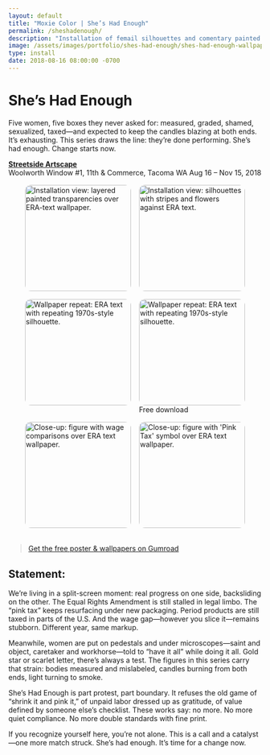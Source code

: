 ```yaml
---
layout: default
title: "Moxie Color | She’s Had Enough"
permalink: /sheshadenough/
description: "Installation of femail silhouettes and comentary painted onto transparencies hanging in front of wallpaper built from the ERA text with a repeating 'mudflap girl' silhouette."
image: /assets/images/portfolio/shes-had-enough/shes-had-enough-wallpaper-square.svg
type: install
date: 2018-08-16 08:00:00 -0700
---
```

# She’s Had Enough
Five women, five boxes they never asked for: measured, graded, shamed, sexualized, taxed—and expected to keep the candles blazing at both ends. It’s exhausting. This series draws the line: they’re done performing. She’s had enough. Change starts now.

**[Streetside Artscape](https://www.spaceworkstacoma.com/projects/jennifer-chin-shes-had-enough/)**  
Woolworth Window #1, 11th & Commerce, Tacoma WA
Aug 16 – Nov 15, 2018  

<style>
  .gallery-justified{ display:flex; flex-wrap:wrap; gap:1rem; align-items:flex-start; margin:1rem 0 2rem; }
  .gallery-justified img{ height:clamp(150px,22vw,240px); width:auto; display:block; border-radius:12px; }
  @media (min-width: 900px){
    .gallery-justified{ justify-content:center; }
  }
</style>

<div class="gallery-justified">
  <img src="{{ '/assets/images/portfolio/shes-had-enough/detail-1.webp' | relative_url }}"
       alt="Installation view: layered painted transparencies over ERA-text wallpaper." loading="lazy" decoding="async">
  <img src="{{ '/assets/images/portfolio/shes-had-enough/detail-2.webp' | relative_url }}"
       alt="Installation view: silhouettes with stripes and flowers against ERA text." loading="lazy" decoding="async">
  <img src="{{ '/assets/images/portfolio/shes-had-enough/shes-had-enough.webp' | relative_url }}"
       alt="Wallpaper repeat: ERA text with repeating 1970s-style silhouette." loading="lazy" decoding="async">
  <div class="img-wrap about-photo">
    <img src="{{ '/assets/images/portfolio/shes-had-enough/shes-had-enough-wallpaper.svg' | relative_url }}"
         alt="Wallpaper repeat: ERA text with repeating 1970s-style silhouette." loading="lazy" decoding="async">
    <span class="badge--overlay">Free download</span>
  </div>
  <img src="{{ '/assets/images/portfolio/shes-had-enough/detail-0.png' | relative_url }}"
       alt="Close-up: figure with wage comparisons over ERA text wallpaper." loading="lazy" decoding="async">
  <img src="{{ '/assets/images/portfolio/shes-had-enough/detail-3.webp' | relative_url }}"
       alt="Close-up: figure with 'Pink Tax' symbol over ERA text wallpaper." loading="lazy" decoding="async">
</div>

> <p><a class="btn" href="https://moxiecolor.gumroad.com/l/musqi" target="_blank" rel="noopener">Get the free poster & wallpapers on Gumroad</a></p>

## Statement:  
We’re living in a split-screen moment: real progress on one side, backsliding on the other. The Equal Rights Amendment is still stalled in legal limbo. The “pink tax” keeps resurfacing under new packaging. Period products are still taxed in parts of the U.S. And the wage gap—however you slice it—remains stubborn. Different year, same markup.  

Meanwhile, women are put on pedestals and under microscopes—saint and object, caretaker and workhorse—told to “have it all” while doing it all. Gold star or scarlet letter, there’s always a test. The figures in this series carry that strain: bodies measured and mislabeled, candles burning from both ends, light turning to smoke.  

She’s Had Enough is part protest, part boundary. It refuses the old game of “shrink it and pink it,” of unpaid labor dressed up as gratitude, of value defined by someone else’s checklist. These works say: no more. No more quiet compliance. No more double standards with fine print.  

If you recognize yourself here, you’re not alone. This is a call and a catalyst—one more match struck. She’s had enough. It’s time for a change now.
